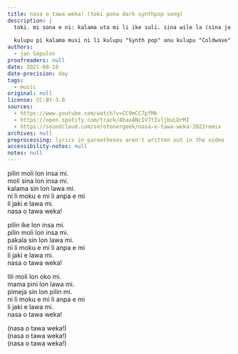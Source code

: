 ```yaml
---
title: nasa o tawa weka! (toki pona dark synthpop song)
description: |
  toki. mi sona e ni: kalama uta mi li ike suli. sina wile la (sina jo e kalama uta pona la), sina ken pana e kalama uta sina tawa mi. pona tawa sina.
  
  kulupu pi kalama musi ni li kulupu "Synth pop" anu kulupu "Coldwave" anu kulupu "Darkwave" (?).  sitelen la, ken la, ni li kulupu "synthwave". kulupu mute li lon. mi sona ala e kulupu mi. mi sona e ni taso: kalama musi ni li pona tawa mi.
authors:
  - jan Sepulon
proofreaders: null
date: 2021-08-18
date-precision: day
tags:
  - music
original: null
license: CC-BY-3.0
sources:
  - https://www.youtube.com/watch?v=CC9mCC7pfMk
  - https://open.spotify.com/track/4baxANcIV7tIvljbuLDrMI
  - https://soundcloud.com/serotonergeek/nasa-o-tawa-weka-2022remix
archives: null
preprocessing: lyrics in parentheses aren't written out in the video
accessibility-notes: null
notes: null
---
```


pilin moli lon insa mi.  
moli sina lon insa mi.  
kalama sin lon lawa mi.  
ni li moku e mi li anpa e mi  
li jaki e lawa mi.  
nasa o tawa weka!

pilin ike lon insa mi.  
pilin moli lon insa mi.  
pakala sin lon lawa mi.  
ni li moku e mi li anpa e mi  
li jaki e lawa mi.  
nasa o tawa weka!

lili moli lon oko mi.  
mama pini lon lawa mi.  
pimeja sin lon pilin mi.  
ni li moku e mi li anpa e mi  
li jaki e lawa mi.  
nasa o tawa weka!

(nasa o tawa weka!)  
(nasa o tawa weka!)  
(nasa o tawa weka!)
